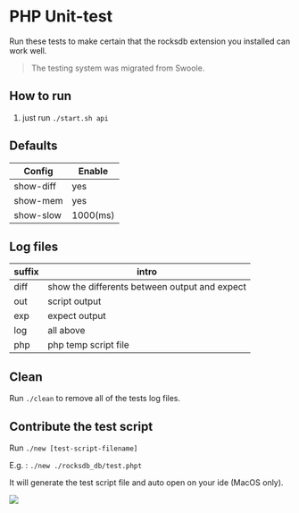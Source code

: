 # PHP Unit-test

Run these tests to make certain that the rocksdb extension you installed can work well.

> The testing system was migrated from Swoole.

## How to run

1. just run `./start.sh api`

## Defaults

| Config    | Enable   |
| --------- | -------- |
| show-diff | yes      |
| show-mem  | yes      |
| show-slow | 1000(ms) |

## Log files

| suffix | intro                                         |
| ------ | --------------------------------------------- |
| diff   | show the differents between output and expect |
| out    | script output                                 |
| exp    | expect output                                 |
| log    | all above                                     |
| php    | php temp script file                          |

## Clean

Run `./clean` to remove all of the tests log files.

## Contribute the test script

Run `./new [test-script-filename]`

E.g. : `./new ./rocksdb_db/test.phpt`

It will generate the test script file and auto open on your ide (MacOS only).

![](https://ws1.sinaimg.cn/large/006DQdzWly1frvn56azn9g30rs0m8b29.gif)
